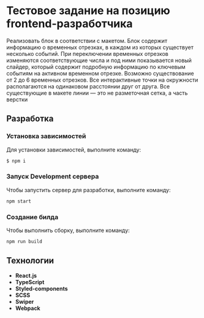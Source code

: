 # Тестовое задание на позицию frontend-разработчика  
Реализовать блок в соответствии с макетом. Блок содержит информацию о временных отрезках, в каждом из которых существует несколько событий. При переключении временных отрезков изменяются соответствующие числа и под ними показывается новый слайдер, который содержит подробную информацию по ключевым событиям на активном временном отрезке. Возможно существование от 2 до 6 временных отрезков. Все интерактивные точки на окружности располагаются на одинаковом расстоянии друг от друга. Все существующие в макете линии — это не разметочная сетка, а часть верстки

## Разработка

### Установка зависимостей
Для установки зависимостей, выполните команду:
```sh
$ npm i
```

### Запуск Development сервера
Чтобы запустить сервер для разработки, выполните команду:
```sh
npm start
```

### Создание билда
Чтобы выполнить сборку, выполните команду: 
```sh
npm run build
```

## Технологии
- **React.js**
- **TypeScript**
- **Styled-components**
- **SCSS**
- **Swiper**
- **Webpack**
